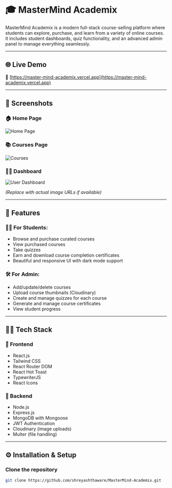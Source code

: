 # 🎓 MasterMind Academix

MasterMind Academix is a modern full-stack course-selling platform where students can explore, purchase, and learn from a variety of online courses. It includes student dashboards, quiz functionality, and an advanced admin panel to manage everything seamlessly.

---

## 🌐 Live Demo

🔗 [https://master-mind-academix.vercel.app](https://master-mind-academix.vercel.app)

---

## 📸 Screenshots

### 🏠 Home Page
![Home Page](https://i.imgur.com/YourHomeImage.png)

### 📚 Courses Page
![Courses](https://i.imgur.com/YourCoursesImage.png)

### 🧑‍🎓 Dashboard
![User Dashboard](https://i.imgur.com/YourDashboardImage.png)

*(Replace with actual image URLs if available)*

---

## 🚀 Features

### 🧑‍🎓 For Students:
- Browse and purchase curated courses
- View purchased courses
- Take quizzes
- Earn and download course completion certificates
- Beautiful and responsive UI with dark mode support

### 🛠️ For Admin:
- Add/update/delete courses
- Upload course thumbnails (Cloudinary)
- Create and manage quizzes for each course
- Generate and manage course certificates
- View student progress

---

## 🧑‍💻 Tech Stack

### 🔹 Frontend
- React.js
- Tailwind CSS
- React Router DOM
- React Hot Toast
- TypewriterJS
- React Icons

### 🔸 Backend
- Node.js
- Express.js
- MongoDB with Mongoose
- JWT Authentication
- Cloudinary (image uploads)
- Multer (file handling)

---

## ⚙️ Installation & Setup

### Clone the repository
```bash
git clone https://github.com/shreyashthaware/MasterMind-Academix.git
